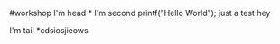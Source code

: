 #workshop
I'm head
    * I'm second
printf("Hello World");
just a test
hey

I'm tail
    *cdsiosjieows
